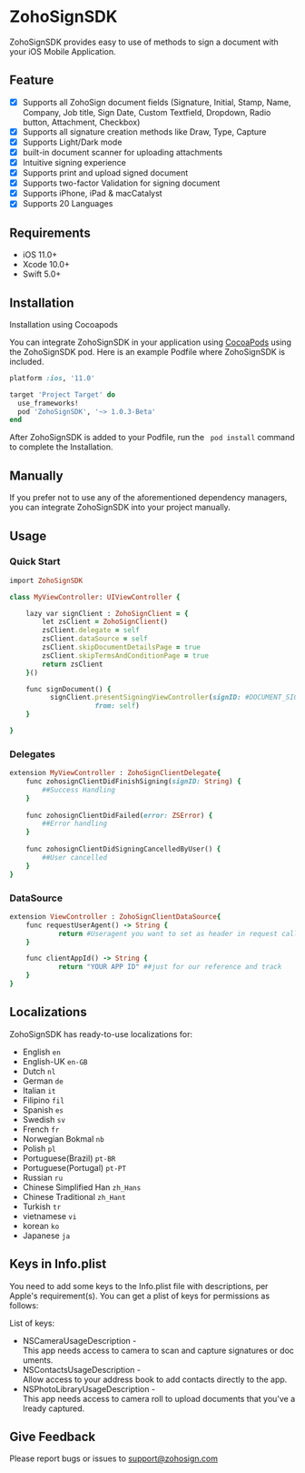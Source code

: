 # ZohoSignSDK

ZohoSignSDK provides easy to use of methods to sign a document with your iOS Mobile Application.

## Feature
 - [x] Supports all ZohoSign document fields (Signature, Initial, Stamp, Name, Company, Job title, Sign Date, Custom Textfield, Dropdown, Radio button, Attachment, Checkbox)
 - [x] Supports all signature creation methods like Draw, Type, Capture
 - [x] Supports Light/Dark mode
 - [x] built-in document scanner for uploading attachments
 - [x] Intuitive signing experience 
 - [x] Supports print and upload signed document 
 - [x] Supports two-factor Validation for signing document
 - [x] Supports iPhone, iPad & macCatalyst 
 - [x] Supports 20 Languages 
 
## Requirements

* iOS 11.0+ 
* Xcode 10.0+
* Swift 5.0+

## Installation
Installation using Cocoapods

You can integrate ZohoSignSDK in your application using [CocoaPods](https://cocoapods.org) using the ZohoSignSDK pod. Here is an example Podfile where ZohoSignSDK is included.

```ruby
platform :ios, '11.0'

target 'Project Target' do
  use_frameworks!
  pod 'ZohoSignSDK', '~> 1.0.3-Beta'
end
```

After ZohoSignSDK is added to your Podfile, run the ``` pod install``` command to complete the Installation.


## Manually

If you prefer not to use any of the aforementioned dependency managers, you can integrate ZohoSignSDK into your project manually.

## Usage

### Quick Start

```ruby
import ZohoSignSDK

class MyViewController: UIViewController {

    lazy var signClient : ZohoSignClient = {
        let zsClient = ZohoSignClient()
        zsClient.delegate = self
        zsClient.dataSource = self
        zsClient.skipDocumentDetailsPage = true
        zsClient.skipTermsAndConditionPage = true
        return zsClient
    }()

    func signDocument() {
          signClient.presentSigningViewController(signID: #DOCUMENT_SIGN_ID_TO_BE_SIGNED#, 
                     from: self)
    }

}
```


### Delegates
```ruby
extension MyViewController : ZohoSignClientDelegate{
    func zohosignClientDidFinishSigning(signID: String) {
        ##Success Handling
    }
    
    func zohosignClientDidFailed(error: ZSError) {
        ##Error handling
    }
    
    func zohosignClientDidSigningCancelledByUser() {
        ##User cancelled
    }
}
```

### DataSource
```ruby
extension ViewController : ZohoSignClientDataSource{
    func requestUserAgent() -> String {
            return #Useragent you want to set as header in request calls#>\
    }

    func clientAppId() -> String {
            return "YOUR APP ID" ##just for our reference and track
    }
}
```

## Localizations

ZohoSignSDK has ready-to-use localizations for:

* English ```en```
* English-UK ```en-GB```
* Dutch ```nl```
* German ```de```
* Italian ```it```
* Filipino ```fil```
* Spanish ```es```
* Swedish ```sv```
* French ```fr```
* Norwegian Bokmal ```nb```
* Polish ```pl```
* Portuguese(Brazil) ```pt-BR```
* Portuguese(Portugal) ```pt-PT```
* Russian ```ru```
* Chinese Simplified Han ```zh_Hans```
* Chinese Traditional ```zh_Hant```
* Turkish ```tr```
* vietnamese ```vi```
* korean ```ko```
* Japanese ```ja```

## Keys in Info.plist

You need to add some keys to the Info.plist file with descriptions, per Apple's requirement(s). You can get a plist of keys for permissions as follows:

List of keys:

* NSCameraUsageDescription - This app needs access to camera to scan and capture signatures or documents. 
* NSContactsUsageDescription - Allow access to your address book to add contacts directly to the app.
* NSPhotoLibraryUsageDescription - This app needs access to camera roll to upload documents that you've already captured.


## Give Feedback

Please report bugs or issues to support@zohosign.com
